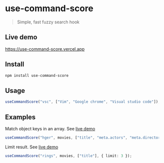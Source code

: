 # use-command-score

> Simple, fast fuzzy search hook

## Live demo

https://use-command-score.vercel.app

## Install

```sh
npm install use-command-score
```

## Usage

```ts
useCommandScore("vsc", ["Vim", "Google chrome", "Visual studio code"]); // ['Visual studio code']
```

## Examples

Match object keys in an array. See [live demo](https://use-command-score.vercel.app/?path=/story/moviesfuzzysearch--with-nested-keys)

```ts
useCommandScore("hger", movies, ["title", "meta.actors", "meta.director"]);
```

Limit result. See [live demo](https://use-command-score.vercel.app/?path=/story/moviesfuzzysearch--with-limit)

```ts
useCommandScore("rings", movies, ["title"], { limit: 3 });
```
